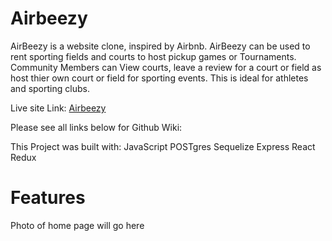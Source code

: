 # Airbeezy
AirBeezy is a website clone, inspired by Airbnb. AirBeezy can be used to rent sporting fields and courts to host pickup games or Tournaments.
Community Members can View courts, leave a review for a court or field as host thier own court or field for sporting events. This is ideal for 
athletes and sporting clubs.

Live site Link: [Airbeezy](https://airbeezy.herokuapp.com/)


Please see all links below for Github Wiki:










This Project was built with:
JavaScript
POSTgres
Sequelize
Express
React
Redux

# Features
Photo of home page will go here 



